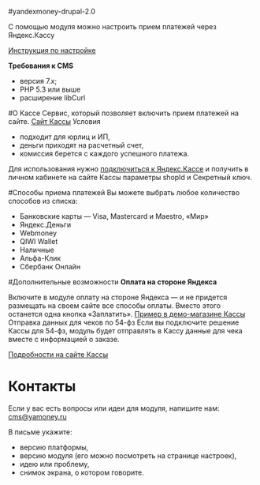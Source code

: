 #yandexmoney-drupal-2.0

С помощью модуля можно настроить прием платежей через Яндекс.Кассу

[Инструкция по настройке](https://kassa.yandex.ru/manuals/drupal.html)

**Требования к CMS**
* версия 7.x;
* PHP 5.3 или выше
* расширение libCurl

#О Кассе
Сервис, который позволяет включить прием платежей на сайте.
[Сайт Кассы](http://kassa.yandex.ru/)
Условия
 
* подходит для юрлиц и ИП,
* деньги приходят на расчетный счет,
* комиссия берется с каждого успешного платежа.

Для использования нужно [подключиться к Яндекс.Кассе](https://money.yandex.ru/joinups) и получить в личном кабинете на сайте Кассы параметры shopId и Секретный ключ.

#Способы приема платежей
Вы можете выбрать любое количество способов из списка:

* Банковские карты — Visa, Mastercard и Maestro, «Мир»
* Яндекс.Деньги 
* Webmoney
* QIWI Wallet
* Наличные 
* Альфа-Клик
* Сбербанк Онлайн

#Дополнительные возможности
**Оплата на стороне Яндекса**

Включите в модуле оплату на стороне Яндекса — и не придется размещать на своем сайте все способы оплаты. Вместо этого останется одна кнопка «Заплатить».
[Пример в демо-магазине Кассы](https://kassa.yandex.ru/demo/index.html)
Отправка данных для чеков по 54-фз
Если вы подключите решение Кассы для 54-фз, модуль будет отправлять в Кассу данные для чека вместе с информацией о заказе.

[Подробности на сайте Кассы](https://kassa.yandex.ru/54fz)

# Контакты

Если у вас есть вопросы или идеи для модуля, напишите нам: cms@yamoney.ru

В письме укажите:
* версию платформы,
* версию модуля (его можно посмотреть на странице настроек),
* идею или проблему,
* снимок экрана, о котором говорите.
